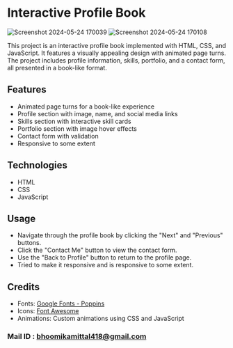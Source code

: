 # Interactive Profile Book

![Screenshot 2024-05-24 170039](https://github.com/bhoomikamittal8/Interactive_profile_book/assets/134505091/f7e70521-919d-4f01-bcf9-94b76f4bf706)
![Screenshot 2024-05-24 170108](https://github.com/bhoomikamittal8/Interactive_profile_book/assets/134505091/5667c979-85b3-45ee-822c-959c81ee582e)


This project is an interactive profile book implemented with HTML, CSS, and JavaScript. It features a visually appealing design with animated page turns. The project includes profile information, skills, portfolio, and a contact form, all presented in a book-like format.

## Features

- Animated page turns for a book-like experience
- Profile section with image, name, and social media links
- Skills section with interactive skill cards
- Portfolio section with image hover effects
- Contact form with validation
- Responsive to some extent

## Technologies

- HTML
- CSS
- JavaScript
  
## Usage

- Navigate through the profile book by clicking the "Next" and "Previous" buttons.
- Click the "Contact Me" button to view the contact form.
- Use the "Back to Profile" button to return to the profile page.
- Tried to make it responsive and is responsive to some extent.

## Credits

- Fonts: [Google Fonts - Poppins](https://fonts.google.com/specimen/Poppins)
- Icons: [Font Awesome](https://fontawesome.com/)
- Animations: Custom animations using CSS and JavaScript


### Mail ID : bhoomikamittal418@gmail.com


